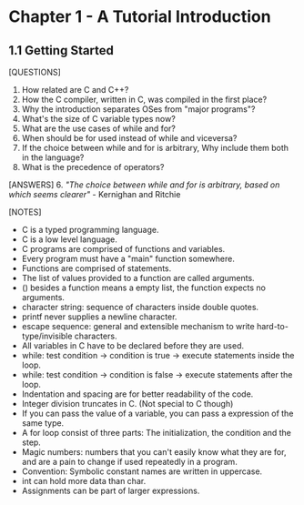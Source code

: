# Chapter 1 - A Tutorial Introduction
## 1.1 Getting Started

[QUESTIONS]
1. How related are C and C++?
2. How the C compiler, written in C, was compiled in the first place?
3. Why the introduction separates OSes from "major programs"?
4. What's the size of C variable types now?
5. What are the use cases of while and for?
6. When should be for used instead of while and viceversa?
7. If the choice between while and for is arbitrary, Why include them both in the language?
8. What is the precedence of operators?

[ANSWERS]
6. *"The choice between while and for is arbitrary, based on which seems clearer"* - Kernighan and Ritchie

[NOTES]
* C is a typed programming language.
* C is a low level language.
* C programs are comprised of functions and variables.
* Every program must have a "main" function somewhere.
* Functions are comprised of statements.
* The list of values provided to a function are called arguments.
* () besides a function means a empty list, the function expects no arguments.
* character string: sequence of characters inside double quotes.
* printf never supplies a newline character.
* escape sequence: general and extensible mechanism to write hard-to-type/invisible characters.
* All variables in C have to be declared before they are used.
* while: test condition -> condition is true -> execute statements inside the loop.
* while: test condition -> condition is false -> execute statements after the loop.
* Indentation and spacing are for better readability of the code.
* Integer division truncates in C. (Not special to C though)
* If you can pass the value of a variable, you can pass a expression of the same type.
* A for loop consist of three parts: The initialization, the condition and the step.
* Magic numbers: numbers that you can't easily know what they are for, 
and are a pain to change if used repeatedly in a program.
* Convention: Symbolic constant names are written in uppercase.
* int can hold more data than char.
* Assignments can be part of larger expressions.
